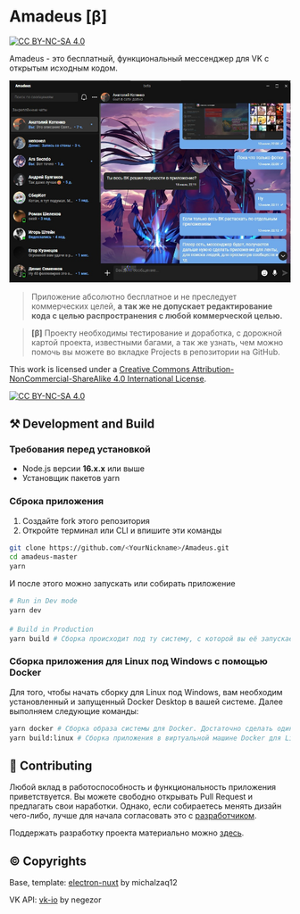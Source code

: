 # Amadeus [β]

[![CC BY-NC-SA 4.0][cc-by-nc-sa-shield]][cc-by-nc-sa]

Amadeus - это бесплатный, функциональный мессенджер для VK с открытым исходным кодом.

![Скриншот](./screenshots/0.jpg)

> Приложение абсолютно бесплатное и не преследует коммерческих целей, **а так же не допускает редактирование кода с целью распространения с любой коммерческой целью.**

> **[β]** Проекту необходимы тестирование и доработка, с дорожной картой проекта, известными багами, а так же узнать, чем можно помочь вы можете во вкладке Projects в репозитории на GitHub.

This work is licensed under a
[Creative Commons Attribution-NonCommercial-ShareAlike 4.0 International License][cc-by-nc-sa].

[![CC BY-NC-SA 4.0][cc-by-nc-sa-image]][cc-by-nc-sa]

[cc-by-nc-sa]: http://creativecommons.org/licenses/by-nc-sa/4.0/
[cc-by-nc-sa-image]: https://licensebuttons.net/l/by-nc-sa/4.0/88x31.png
[cc-by-nc-sa-shield]: https://img.shields.io/badge/License-CC%20BY--NC--SA%204.0-lightgrey.svg

## ⚒️ Development and Build

### Требования перед установкой

* Node.js версии **16.x.x** или выше
* Установщик пакетов yarn

### Сброка приложения

1. Создайте fork этого репозитория
2. Откройте терминал или CLI и впишите эти команды

```bash
git clone https://github.com/<YourNickname>/Amadeus.git
cd amadeus-master
yarn
```

И после этого можно запускать или собирать приложение

```bash
# Run in Dev mode
yarn dev

# Build in Production
yarn build # Сборка происходит под ту систему, с которой вы её запускаете
```

### Сборка приложения для Linux под Windows с помощью Docker

Для того, чтобы начать сборку для Linux под Windows, вам необходим установленный и запущенный Docker Desktop в вашей системе. Далее выполняем следующие команды:

```bash
yarn docker # Сборка образа системы для Docker. Достаточно сделать один раз.
yarn build:linux # Сборка приложения в виртуальной машине Docker для Linux
```

## 🖤 Contributing

Любой вклад в работоспособность и функциональность приложения приветствуется. Вы можете свободно открывать Pull Request и предлагать свои наработки. Однако, если собираетесь менять дизайн чего-либо, лучше для начала согласовать это с [разработчиком](529592613).

Поддержать разработку проекта материально можно [здесь](https://donatepay.ru/don/InfiniteHorror).

## ©️ Copyrights

Base, template: [electron-nuxt](https://github.com/michalzaq12/electron-nuxt) by michalzaq12

VK API: [vk-io](https://github.com/negezor/vk-io) by negezor
